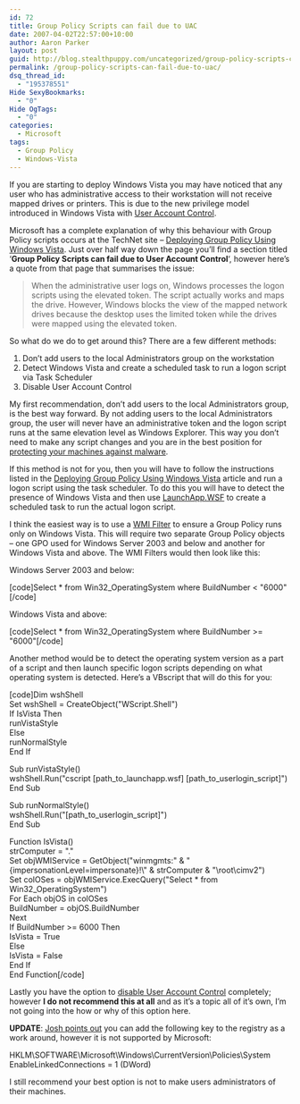 ```yaml
---
id: 72
title: Group Policy Scripts can fail due to UAC
date: 2007-04-02T22:57:00+10:00
author: Aaron Parker
layout: post
guid: http://blog.stealthpuppy.com/uncategorized/group-policy-scripts-can-fail-due-to-uac
permalink: /group-policy-scripts-can-fail-due-to-uac/
dsq_thread_id:
  - "195378551"
Hide SexyBookmarks:
  - "0"
Hide OgTags:
  - "0"
categories:
  - Microsoft
tags:
  - Group Policy
  - Windows-Vista
---
```

If you are starting to deploy Windows Vista you may have noticed that any user who has administrative access to their workstation will not receive mapped drives or printers. This is due to the new privilege model introduced in Windows Vista with [User Account Control](http://technet.microsoft.com/en-us/windowsvista/aa905117.aspx).

Microsoft has a complete explanation of why this behaviour with Group Policy scripts occurs at the TechNet site &#8211; [Deploying Group Policy Using Windows Vista](http://technet2.microsoft.com/WindowsVista/en/library/5ae8da2a-878e-48db-a3c1-4be6ac7cf7631033.mspx?mfr=true). Just over half way down the page you&#8217;ll find a section titled &#8216;**Group Policy Scripts can fail due to User Account Control**&#8216;, however here&#8217;s a quote from that page that summarises the issue:

> When the administrative user logs on, Windows processes the logon scripts using the elevated token. The script actually works and maps the drive. However, Windows blocks the view of the mapped network drives because the desktop uses the limited token while the drives were mapped using the elevated token.

So what do we do to get around this? There are a few different methods:

  1. Don&#8217;t add users to the local Administrators group on the workstation
  2. Detect Windows Vista and create a scheduled task to run a logon script via Task Scheduler
  3. Disable User Account Control

My first recommendation, don&#8217;t add users to the local Administrators group, is the best way forward. By not adding users to the local Administrators group, the user will never have an administrative token and the logon script runs at the same elevation level as Windows Explorer. This way you don&#8217;t need to make any script changes and you are in the best position for [protecting your machines against malware](http://www.microsoft.com/technet/windowsvista/security/defend_against_malware.mspx).

If this method is not for you, then you will have to follow the instructions listed in the [Deploying Group Policy Using Windows Vista](http://technet2.microsoft.com/WindowsVista/en/library/5ae8da2a-878e-48db-a3c1-4be6ac7cf7631033.mspx?mfr=true) article and run a logon script using the task scheduler. To do this you will have to detect the presence of Windows Vista and then use [LaunchApp.WSF](http://www.stealthpuppy.com/blogs/travelling/pages/launchapp-wsf.aspx) to create a scheduled task to run the actual logon script.

I think the easiest way is to use a [WMI Filter](http://technet2.microsoft.com/WindowsServer/en/library/6237b9b2-4a21-425e-8976-2065d28b31471033.mspx) to ensure a Group Policy runs only on Windows Vista. This will require two separate Group Policy objects &#8211; one GPO used for Windows Server 2003 and below and another for Windows Vista and above. The WMI Filters would then look like this:

Windows Server 2003 and below:

[code]Select * from Win32_OperatingSystem where BuildNumber < "6000"[/code]

Windows Vista and above:

[code]Select * from Win32_OperatingSystem where BuildNumber >= "6000"[/code]

Another method would be to detect the operating system version as a part of a script and then launch specific logon scripts depending on what operating system is detected. Here&#8217;s a VBscript that will do this for you:

[code]Dim wshShell  
Set wshShell = CreateObject("WScript.Shell")  
If IsVista Then  
runVistaStyle  
Else  
runNormalStyle  
End If

Sub runVistaStyle()  
wshShell.Run("cscript \[path\_to\_launchapp.wsf\] \[path\_to\_userlogin_script\]")  
End Sub

Sub runNormalStyle()  
wshShell.Run("[path\_to\_userlogin_script]")  
End Sub

Function IsVista()  
strComputer = "."  
Set objWMIService = GetObject("winmgmts:" & "{impersonationLevel=impersonate}!\\" & strComputer & "\root\cimv2")  
Set colOSes = objWMIService.ExecQuery("Select * from Win32_OperatingSystem")  
For Each objOS in colOSes  
BuildNumber = objOS.BuildNumber  
Next  
If BuildNumber >= 6000 Then  
IsVista = True  
Else  
IsVista = False  
End If  
End Function[/code]

Lastly you have the option to [disable User Account Control](http://www.google.com/search?q=disable+User+Account+Control+&rls=com.microsoft:en-AU&ie=UTF-8&oe=UTF-8&startIndex=&startPage=1) completely; however **I do not recommend this at all** and as it&#8217;s a topic all of it&#8217;s own, I&#8217;m not going into the how or why of this option here.

**UPDATE**: [Josh points out](http://windowsconnected.com/blogs/joshs_blog/archive/2007/02/20/windows-vista-tip-enabledlinkedconnections.aspx) you can add the following key to the registry as a work around, however it is not supported by Microsoft:

HKLM\SOFTWARE\Microsoft\Windows\CurrentVersion\Policies\System  
EnableLinkedConnections = 1 (DWord)

I still recommend your best option is not to make users administrators of their machines.